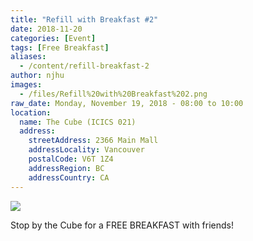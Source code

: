 ```yaml
---
title: "Refill with Breakfast #2"
date: 2018-11-20
categories: [Event]
tags: [Free Breakfast]
aliases:
  - /content/refill-breakfast-2
author: njhu
images:
  - /files/Refill%20with%20Breakfast%202.png
raw_date: Monday, November 19, 2018 - 08:00 to 10:00
location:
  name: The Cube (ICICS 021)
  address:
    streetAddress: 2366 Main Mall
    addressLocality: Vancouver
    postalCode: V6T 1Z4
    addressRegion: BC
    addressCountry: CA
---
```


![](/files/Refill%20with%20Breakfast%202.png)

Stop by the Cube for a FREE BREAKFAST with friends!
